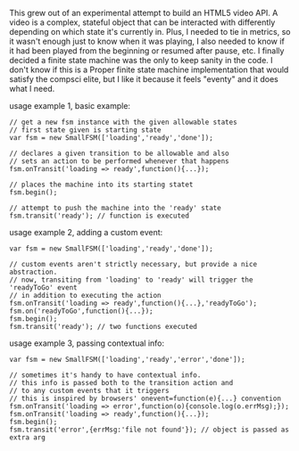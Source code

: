 This grew out of an experimental attempt to build an HTML5 video API. A video is
a complex, stateful object that can be interacted with differently depending on
which state it's currently in. Plus, I needed to tie in metrics, so it wasn't
enough just to know when it was playing, I also needed to know if it had been
played from the beginning or resumed after pause, etc. I finally decided a
finite state machine was the only to keep sanity in the code. I don't know if
this is a Proper finite state machine implementation that would satisfy the
compsci elite, but I like it because it feels "eventy" and it does what I need.

usage example 1, basic example:

    // get a new fsm instance with the given allowable states
    // first state given is starting state
    var fsm = new SmallFSM(['loading','ready','done']);

    // declares a given transition to be allowable and also
    // sets an action to be performed whenever that happens
    fsm.onTransit('loading => ready',function(){...});

    // places the machine into its starting statet
    fsm.begin();

    // attempt to push the machine into the 'ready' state
    fsm.transit('ready'); // function is executed

usage example 2, adding a custom event:

    var fsm = new SmallFSM(['loading','ready','done']);

    // custom events aren't strictly necessary, but provide a nice abstraction.
    // now, transiting from 'loading' to 'ready' will trigger the 'readyToGo' event
    // in addition to executing the action
	fsm.onTransit('loading => ready',function(){...},'readyToGo');
	fsm.on('readyToGo',function(){...});
	fsm.begin();
	fsm.transit('ready'); // two functions executed

usage example 3, passing contextual info:

	var fsm = new SmallFSM(['loading','ready','error','done']);

    // sometimes it's handy to have contextual info.
    // this info is passed both to the transition action and
    // to any custom events that it triggers
    // this is inspired by browsers' onevent=function(e){...} convention
	fsm.onTransit('loading => error',function(o){console.log(o.errMsg);});
	fsm.onTransit('loading => ready',function(){...});
	fsm.begin();
	fsm.transit('error',{errMsg:'file not found'}); // object is passed as extra arg

